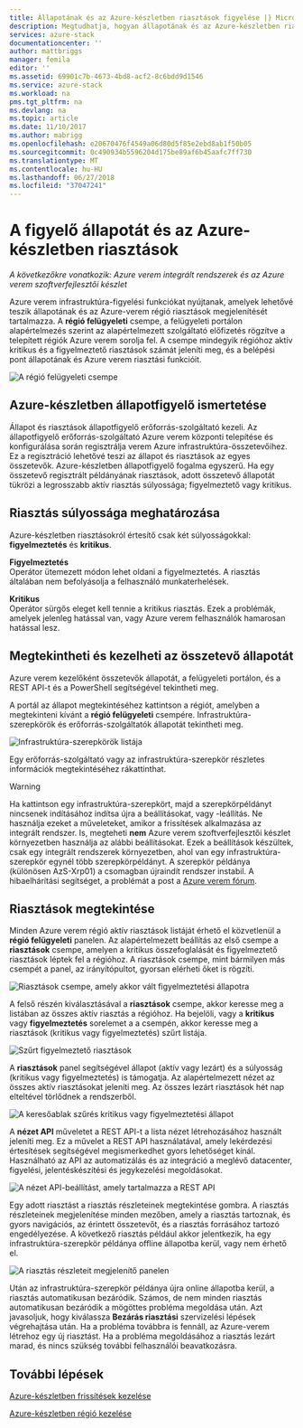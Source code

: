 ```yaml
---
title: Állapotának és az Azure-készletben riasztások figyelése |} Microsoft Docs
description: Megtudhatja, hogyan állapotának és az Azure-készletben riasztások figyelése.
services: azure-stack
documentationcenter: ''
author: mattbriggs
manager: femila
editor: ''
ms.assetid: 69901c7b-4673-4bd8-acf2-8c6bdd9d1546
ms.service: azure-stack
ms.workload: na
pms.tgt_pltfrm: na
ms.devlang: na
ms.topic: article
ms.date: 11/10/2017
ms.author: mabrigg
ms.openlocfilehash: e20670476f4549a06d80d5f85e2ebd8ab1f50b05
ms.sourcegitcommit: 0c490934b5596204d175be89af6b45aafc7ff730
ms.translationtype: MT
ms.contentlocale: hu-HU
ms.lasthandoff: 06/27/2018
ms.locfileid: "37047241"
---
```

# <a name="monitor-health-and-alerts-in-azure-stack"></a>A figyelő állapotát és az Azure-készletben riasztások

*A következőkre vonatkozik: Azure verem integrált rendszerek és az Azure verem szoftverfejlesztői készlet*

Azure verem infrastruktúra-figyelési funkciókat nyújtanak, amelyek lehetővé teszik állapotának és az Azure-verem régió riasztások megjelenítését tartalmazza. A **régió felügyeleti** csempe, a felügyeleti portálon alapértelmezés szerint az alapértelmezett szolgáltató előfizetés rögzítve a telepített régiók Azure verem sorolja fel. A csempe mindegyik régióhoz aktív kritikus és a figyelmeztető riasztások számát jeleníti meg, és a belépési pont állapotának és Azure verem riasztási funkcióit.

 ![A régió felügyeleti csempe](media/azure-stack-monitor-health/image1.png)

 ## <a name="understand-health-in-azure-stack"></a>Azure-készletben állapotfigyelő ismertetése

 Állapot és riasztások állapotfigyelő erőforrás-szolgáltató kezeli. Az állapotfigyelő erőforrás-szolgáltató Azure verem központi telepítése és konfigurálása során regisztrálja verem Azure infrastruktúra-összetevőihez. Ez a regisztráció lehetővé teszi az állapot és riasztások az egyes összetevők. Azure-készletben állapotfigyelő fogalma egyszerű. Ha egy összetevő regisztrált példányának riasztások, adott összetevő állapotát tükrözi a legrosszabb aktív riasztás súlyossága; figyelmeztető vagy kritikus.

## <a name="alert-severity-definition"></a>Riasztás súlyossága meghatározása

Azure-készletben riasztásokról értesítő csak két súlyosságokkal: **figyelmeztetés** és **kritikus**.

**Figyelmeztetés**  
Operátor ütemezett módon lehet oldani a figyelmeztetés. A riasztás általában nem befolyásolja a felhasználó munkaterhelések.

**Kritikus**  
Operátor sürgős eleget kell tennie a kritikus riasztás. Ezek a problémák, amelyek jelenleg hatással van, vagy Azure verem felhasználók hamarosan hatással lesz. 

 
 ## <a name="view-and-manage-component-health-state"></a>Megtekintheti és kezelheti az összetevő állapotát
 
 Azure verem kezelőként összetevők állapotát, a felügyeleti portálon, és a REST API-t és a PowerShell segítségével tekintheti meg.
 
A portál az állapot megtekintéséhez kattintson a régiót, amelyben a megtekinteni kívánt a **régió felügyeleti** csempére. Infrastruktúra-szerepkörök és erőforrás-szolgáltatók állapotát tekintheti meg.

![Infrastruktúra-szerepkörök listája](media/azure-stack-monitor-health/image2.png)

Egy erőforrás-szolgáltató vagy az infrastruktúra-szerepkör részletes információk megtekintéséhez rákattinthat.

> [!WARNING]
>Ha kattintson egy infrastruktúra-szerepkört, majd a szerepkörpéldányt nincsenek indításához indítsa újra a beállításokat, vagy -leállítás. Ne használja ezeket a műveleteket, amikor a frissítések alkalmazása az integrált rendszer. Is, megteheti **nem** Azure verem szoftverfejlesztői készlet környezetben használja az alábbi beállításokat. Ezek a beállítások készültek, csak egy integrált rendszerek környezetben, ahol van egy infrastruktúra-szerepkör egynél több szerepkörpéldányt. A szerepkör példánya (különösen AzS-Xrp01) a csomagban újraindít rendszer instabil. A hibaelhárítási segítséget, a problémát a post a [Azure verem fórum](https://aka.ms/azurestackforum).
>
 
## <a name="view-alerts"></a>Riasztások megtekintése

Minden Azure verem régió aktív riasztások listáját érhető el közvetlenül a **régió felügyeleti** panelen. Az alapértelmezett beállítás az első csempe a **riasztások** csempe, amelyen a kritikus összefoglalását és figyelmeztető riasztások léptek fel a régióhoz. A riasztások csempe, mint bármilyen más csempét a panel, az irányítópultot, gyorsan elérheti őket is rögzíti.   

![Riasztások csempe, amely akkor vált figyelmeztetési állapotra](media/azure-stack-monitor-health/image3.png)

A felső részén kiválasztásával a **riasztások** csempe, akkor keresse meg a listában az összes aktív riasztás a régióhoz. Ha bejelöli, vagy a **kritikus** vagy **figyelmeztetés** sorelemet a a csempén, akkor keresse meg a riasztások (kritikus vagy figyelmeztetés) szűrt listája. 

![Szűrt figyelmeztető riasztások](media/azure-stack-monitor-health/image4.png)
  
A **riasztások** panel segítségével állapot (aktív vagy lezárt) és a súlyosság (kritikus vagy figyelmeztetés) is támogatja. Az alapértelmezett nézet az összes aktív riasztásokat jeleníti meg. Az összes lezárt riasztások hét nap elteltével törlődnek a rendszerből.

![A keresőablak szűrés kritikus vagy figyelmeztetési állapot](media/azure-stack-monitor-health/image5.png)

A **nézet API** műveletet a REST API-t a lista nézet létrehozásához használt jeleníti meg. Ez a művelet a REST API használatával, amely lekérdezési értesítések segítségével megismerkedhet gyors lehetőséget kínál. Használható az API az automatizálás és az integráció a meglévő datacenter, figyelési, jelentéskészítési és jegykezelési megoldásokat. 

![A nézet API-beállítást, amely tartalmazza a REST API](media/azure-stack-monitor-health/image6.png)

Egy adott riasztást a riasztás részleteinek megtekintése gombra. A riasztás részleteinek megjelenítése minden mezőben, amely a riasztás tartoznak, és gyors navigációs, az érintett összetevőt, és a riasztás forrásához tartozó engedélyezése. A következő riasztás például akkor jelentkezik, ha egy infrastruktúra-szerepkör példánya offline állapotba kerül, vagy nem érhető el.  

![A riasztás részleteit megjelenítő panelen](media/azure-stack-monitor-health/image7.png)

Után az infrastruktúra-szerepkör példánya újra online állapotba kerül, a riasztás automatikusan bezáródik. Számos, de nem minden riasztás automatikusan bezáródik a mögöttes probléma megoldása után. Azt javasoljuk, hogy kiválassza **Bezárás riasztási** szervizelési lépések végrehajtása után. Ha a probléma továbbra is fennáll, az Azure-verem létrehoz egy új riasztást. Ha a probléma megoldásához a riasztás lezárt marad, és nincs szükség további felhasználói beavatkozásra.

## <a name="next-steps"></a>További lépések

[Azure-készletben frissítések kezelése](azure-stack-updates.md)

[Azure-készletben régió kezelése](azure-stack-region-management.md)

